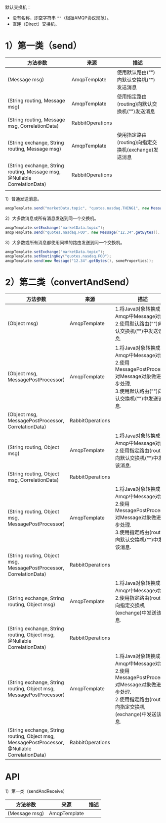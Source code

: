 
默认交换机：
- 没有名称，即空字符串 `""`（根据AMQP协议规范）。
- 直连（Direct）交换机。


# 1）第一类（send）

| 方法参数                                                                  | 来源             | 描述                                     |
| ------------------------------------------------------------------------- | ---------------- | ---------------------------------------- |
| (Message msg)                                                             | AmqpTemplate     | 使用默认路由("")向默认交换机("")发送消息 |
| (String routing, Message msg)                                             | AmqpTemplate     | 使用指定路由(routing)向默认交换机("")发送消息     |
| (String routing, Message msg, CorrelationData)                            | RabbitOperations |                                          |
| (String exchange, String routing, Message msg)                            | AmqpTemplate     | 使用指定路由(routing)向指定交换机(exchange)发送消息         |
| (String exchange, String routing, Message msg, @Nullable CorrelationData) | RabbitOperations |                                          |
|                                                                           |                  |                                          |

1）普通发送消息。
```java
amqpTemplate.send("marketData.topic", "quotes.nasdaq.THING1", new Message("12.34".getBytes(), someProperties));
```
2）大多数消息或所有消息发送到同一个交换机。
```java
amqpTemplate.setExchange("marketData.topic");                                            // 改变默认交换机
amqpTemplate.send("quotes.nasdaq.FOO", new Message("12.34".getBytes(), someProperties));
```
3）大多数或所有消息都使用同样的路由发送到同一个交换机。
```java
amqpTemplate.setExchange("marketData.topic");                                             // 改变默认交换机
amqpTemplate.setRoutingKey("quotes.nasdaq.FOO");                                          // 改变默认路由
amqpTemplate.send(new Message("12.34".getBytes(), someProperties));
```


# 2）第二类（convertAndSend）

| 方法参数                                                                 | 来源             | 描述                                                                                                                                                         |
| ------------------------------------------------------------------------ | ---------------- | ------------------------------------------------------------------------------------------------------------------------------------------------------------ |
| (Object msg)                                                             | AmqpTemplate     | 1.将Java对象转换成Amqp中Message对象.</br>2.使用默认路由("")向默认交换机("")中发送该消息.                                                                     |
| (Object msg, MessagePostProcessor)                                       | AmqpTemplate     | 1.将Java对象转换成Amqp中Message对象.</br>2.使用MessagePostProcessor对Message对象做进一步处理.</br>3.使用默认路由("")向默认交换机("")中发送该消息.            |
| (Object msg, MessagePostProcessor, CorrelationData)                      | RabbitOperations |                                                                                                                                                              |
| (String routing, Object msg)                                             | AmqpTemplate     | 1.将Java对象转换成Amqp中Message对象.</br>2.使用指定路由(routing)向默认交换机("")中发送该消息.                                                                |
| (String routing, Object msg, CorrelationData)                            | RabbitOperations |                                                                                                                                                              |
| (String routing, Object msg, MessagePostProcessor)                       | AmqpTemplate     | 1.将Java对象转换成Amqp中Message对象.</br>2.使用MessagePostProcessor对Message对象做进一步处理.</br>3.使用指定路由(routing)向默认交换机("")中发送该消息.       |
| (String routing, Object msg, MessagePostProcessor, CorrelationData)      | RabbitOperations |                                                                                                                                                              |
| (String exchange, String routing, Object msg)                            | AmqpTemplate     | 1.将Java对象转换成Amqp中Message对象.</br>2.使用指定路由(routing)向指定交换机(exchange)中发送该消息.                                                          |
| (String exchange, String routing, Object msg, @Nullable CorrelationData) |RabbitOperations|                                                                                                                                                              |
| (String exchange, String routing, Object msg, MessagePostProcessor)      | AmqpTemplate     | 1.将Java对象转换成Amqp中Message对象.</br>2.使用MessagePostProcessor对Message对象做进一步处理.</br>2.使用指定路由(routing)向指定交换机(exchange)中发送该消息. |
| (String exchange, String routing, Object msg, MessagePostProcessor, @Nullable CorrelationData)|RabbitOperations|                                                                                                                                                              |




# API

1）第一类（sendAndReceive）

| 方法参数 | 来源 | 描述 |
| -------- | ---- | ---- |
|(Message msg)|AmqpTemplate|      |
